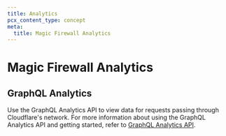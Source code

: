 ```yaml
---
title: Analytics
pcx_content_type: concept
meta:
  title: Magic Firewall Analytics
---
```


# Magic Firewall Analytics

## GraphQL Analytics

Use the GraphQL Analytics API to view data for requests passing through Cloudflare's network. For more information about using the GraphQL Analytics API and getting started, refer to [GraphQL Analytics API](/analytics/graphql-api/tutorials/querying-magic-firewall-samples/).
